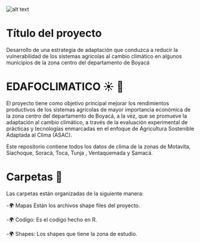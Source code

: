 ![alt text](https://pbs.twimg.com/profile_banners/1237102897491587076/1602001267/1500x500)

# Título del proyecto 

Desarrollo de una estrategia de adaptación que conduzca a reducir la vulnerabilidad de los sistemas agrícolas al cambio climático en algunos municipios de la zona centro del departamento de Boyacá

# EDAFOCLIMATICO :sunny: :triangular_ruler:

El proyecto tiene como objetivo principal mejorar los rendimientos productivos de los sistemas agrícolas de mayor importancia económica de la zona centro del departamento de Boyacá, a la vez, que se promueve la adaptación al cambio climático, a través de la evaluación experimental de prácticas y tecnologías enmarcadas en el enfoque de Agricultura Sostenible Adaptada al Clima (ASAC).

Este repositorio contiene todos los datos de clima de la zonas de Motavita, Siachoque, Soracá, Toca, Tunja , Ventaquemada y Samacá.

# Carpetas :file_folder:

Las carpetas están organizadas de la siguiente manera:

-:earth_africa:  Mapas Están los archivos shape files del proyecto.

-:earth_africa: Codigo: Es el codigo hecho en R.

-:earth_africa: Shapes: Los shapes que tiene la zona de estudio. 



